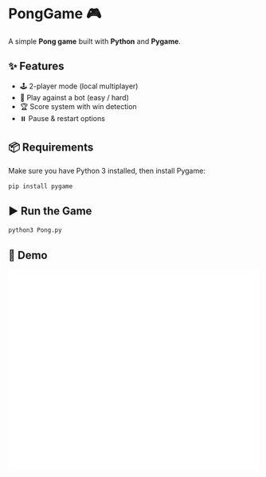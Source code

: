 # PongGame 🎮

A simple **Pong game** built with **Python** and **Pygame**.

## ✨ Features
- 🕹️ 2-player mode (local multiplayer)  
- 🤖 Play against a bot (easy / hard)  
- 🏆 Score system with win detection  
- ⏸️ Pause & restart options  

## 📦 Requirements
Make sure you have Python 3 installed, then install Pygame:

```bash
pip install pygame
```
## ▶️ Run the Game
```bash
python3 Pong.py
```
## 🎥 Demo
![Pong Demo](assets/pong_Trimmed.gif)
